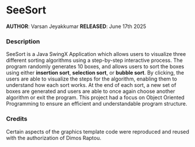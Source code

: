 # SeeSort
**AUTHOR**: Varsan Jeyakkumar
**RELEASED**: June 17th 2025

### Description
SeeSort is a Java SwingX Application which allows users to visualize three different sorting algorithms  using a step-by-step interactive process. 
The program randomly generates 10 boxes, and allows users to sort the boxes using either **insertion sort**, **selection sort**, or **bubble sort**. By clicking, the users are able to visualize the steps for the algorithm, enabling them to understand how each sort works. At the end of each sort, a new set of boxes are generated and users are able to once again choose another algorithm or exit the program. This project had a focus on Object Oriented Programming to ensure an efficient and understandable program structure.

### Credits
Certain aspects of the graphics template code were reproduced and reused with the authorization of Dimos Raptou. 
